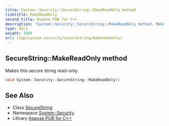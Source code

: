 ```yaml
---
title: System::Security::SecureString::MakeReadOnly method
linktitle: MakeReadOnly
second_title: Aspose.PUB for C++
description: 'System::Security::SecureString::MakeReadOnly method. Makes this secure string read-only in C++.'
type: docs
weight: 1000
url: /cpp/system.security/securestring/makereadonly/
---
```

## SecureString::MakeReadOnly method


Makes this secure string read-only.

```cpp
void System::Security::SecureString::MakeReadOnly()
```

## See Also

* Class [SecureString](../)
* Namespace [System::Security](../../)
* Library [Aspose.PUB for C++](../../../)
